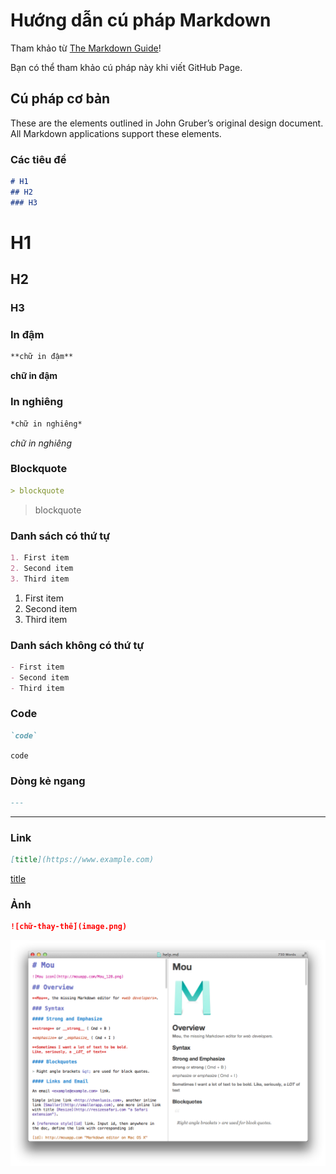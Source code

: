 # Hướng dẫn cú pháp Markdown

Tham khảo từ [The Markdown Guide](https://www.markdownguide.org)!

Bạn có thể tham khảo cú pháp này khi viết  GitHub Page.

## Cú pháp cơ bản

These are the elements outlined in John Gruber’s original design document. All Markdown applications support these elements.

### Các tiêu đề

```markdown
# H1
## H2
### H3
```

# H1
## H2
### H3

### In đậm

```markdown
**chữ in đậm**
```

**chữ in đậm**

### In nghiêng

```markdown
*chữ in nghiêng*
```

*chữ in nghiêng*

### Blockquote

```markdown
> blockquote
```

> blockquote

### Danh sách có thứ tự

```markdown
1. First item
2. Second item
3. Third item
```

1. First item
2. Second item
3. Third item

### Danh sách không có thứ tự

```markdown
- First item
- Second item
- Third item
```

### Code

```markdown
`code`
```

`code`

### Dòng kẻ ngang

```markdown
---
```

---

### Link

```markdown
[title](https://www.example.com)
```

[title](https://www.example.com)

### Ảnh

```markdown
![chữ-thay-thế](image.png)
```

![chữ-thay-thế](image.png)

